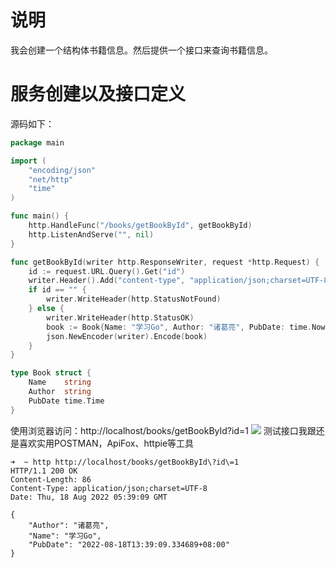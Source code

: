 # 说明
我会创建一个结构体书籍信息。然后提供一个接口来查询书籍信息。
# 服务创建以及接口定义
源码如下：
```go
package main

import (
	"encoding/json"
	"net/http"
	"time"
)

func main() {
	http.HandleFunc("/books/getBookById", getBookById)
	http.ListenAndServe("", nil)
}

func getBookById(writer http.ResponseWriter, request *http.Request) {
	id := request.URL.Query().Get("id")
	writer.Header().Add("content-type", "application/json;charset=UTF-8")
	if id == "" {
		writer.WriteHeader(http.StatusNotFound)
	} else {
		writer.WriteHeader(http.StatusOK)
		book := Book{Name: "学习Go", Author: "诸葛亮", PubDate: time.Now()}
		json.NewEncoder(writer).Encode(book)
	}
}

type Book struct {
	Name    string
	Author  string
	PubDate time.Time
}
```
使用浏览器访问：http://localhost/books/getBookById?id=1
![](https://itlab1024-1256529903.cos.ap-beijing.myqcloud.com/202208181335138.png)
测试接口我跟还是喜欢实用POSTMAN，ApiFox、httpie等工具
```shell
➜  ~ http http://localhost/books/getBookById\?id\=1
HTTP/1.1 200 OK
Content-Length: 86
Content-Type: application/json;charset=UTF-8
Date: Thu, 18 Aug 2022 05:39:09 GMT

{
    "Author": "诸葛亮",
    "Name": "学习Go",
    "PubDate": "2022-08-18T13:39:09.334689+08:00"
}
```
